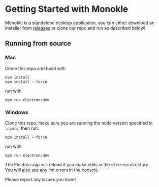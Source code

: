 # Getting Started with Monokle

Monokle is a standalone desktop application, you can either download an installer 
from [releases](https://github.com/kubeshop/monokle/releases) or clone our repo and run as described below!

## Running from source

### Mac

Clone this repo and build with

```
nvm install
npm install --force
```

run with

```
npm run electron:dev
```

### Windows

Clone this repo, make sure you are running the node version specified in `.npmrc`, then run:

```
npm install --force
```

run with

```
npm run electron:dev
```

The Electron app will reload if you make edits in the `electron` directory.<br> You will also see any lint errors in the
console.

Please report any issues you have!
